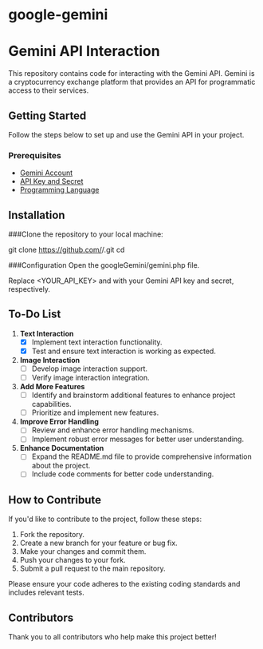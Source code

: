# google-gemini
# Gemini API Interaction

This repository contains code for interacting with the Gemini API. Gemini is a cryptocurrency exchange platform that provides an API for programmatic access to their services.

## Getting Started

Follow the steps below to set up and use the Gemini API in your project.

### Prerequisites

- [Gemini Account](https://www.gemini.com/)
- [API Key and Secret](https://docs.gemini.com/rest-api#getting-started)
- [Programming Language](https://www.python.org/)

## Installation

###Clone the repository to your local machine:

git clone https://github.com/<your-username>/<your-repository>.git
cd <your-repository>

###Configuration
Open the googleGemini/gemini.php file.

Replace <YOUR_API_KEY> and with your Gemini API key and secret, respectively.

## To-Do List

1. **Text Interaction**
   - [x] Implement text interaction functionality.
   - [x] Test and ensure text interaction is working as expected.

2. **Image Interaction**
   - [ ] Develop image interaction support.
   - [ ] Verify image interaction integration.

3. **Add More Features**
   - [ ] Identify and brainstorm additional features to enhance project capabilities.
   - [ ] Prioritize and implement new features.

4. **Improve Error Handling**
   - [ ] Review and enhance error handling mechanisms.
   - [ ] Implement robust error messages for better user understanding.

5. **Enhance Documentation**
   - [ ] Expand the README.md file to provide comprehensive information about the project.
   - [ ] Include code comments for better code understanding.

## How to Contribute

If you'd like to contribute to the project, follow these steps:

1. Fork the repository.
2. Create a new branch for your feature or bug fix.
3. Make your changes and commit them.
4. Push your changes to your fork.
5. Submit a pull request to the main repository.

Please ensure your code adheres to the existing coding standards and includes relevant tests.

## Contributors

Thank you to all contributors who help make this project better!


